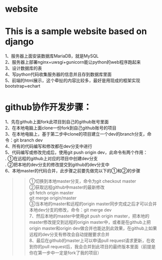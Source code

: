 # website

This is a sample website based on django
========================================
1、服务器上面安装数据库MariaDB，就是MySQL<br>
2、服务器上部署nginx+uwsgi+gunicorn能让python的web程序跑起来<br>
3、设计数据库的表<br>
4、写python代码收集服务器的信息并且存到数据库里面<br>
5、前端的html展示，这个牵扯的内容比较多，最好是用现成的框架实现bootstrap+echart<br>

github协作开发步骤：
===================
1、先在github上面fork此项目到自己的github账号里面<br>
2、在本地电脑上面clone一份fork到自己github账号的项目<br>
3、在本地电脑上，基于第二步中clone的项目建立一个dev的branch分支，命令：git branch dev<br>
4、所有的代码编写和修改都在dev分支中进行<br>
5、代码编写或修改完成后，使用git push origin dev，此命令有两个作用：<br>
. ①在远程的github上对应的项目中创建dev分支<br>
. ②把本地的dev分支的修改提交到github的dev分支中<br>
6、本地master的代码合并，此步骤之前要先做完以下的①和②的步骤<br>
>>①切换到本地master分支，命令为git checkout master<br>
>>②获取远程github中master的最新修改<br>
>>git fetch origin master<br>
>>git merge origin/master<br>
>>③当本地的master和远程的origin master同步完成之后才可以合并本地dev分支的修改，命令：git merge dev<br>
7、然后本地的master中使用git push origin master，把本地的master修改提交到远程的origin master中，或者是在github上把origin master和origin dev做合并也能达到此效果，在github上如果远程的dev分支有修改会自动提醒要求合并<br>
8、最后在github的master上可以申请pull request请求更新，在收到你的pull request后，我会合并到此项目的最终版本里面（前提是你在第一步中一定是fork了我的项目）<br>
